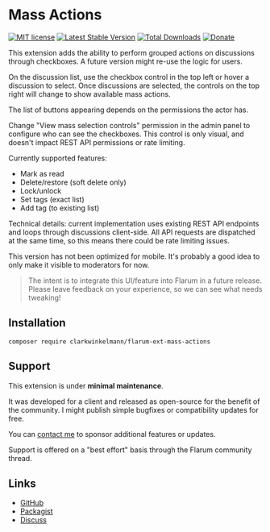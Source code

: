 # Mass Actions

[![MIT license](https://img.shields.io/badge/license-MIT-blue.svg)](https://github.com/clarkwinkelmann/flarum-ext-mass-actions/blob/master/LICENSE.md) [![Latest Stable Version](https://img.shields.io/packagist/v/clarkwinkelmann/flarum-ext-mass-actions.svg)](https://packagist.org/packages/clarkwinkelmann/flarum-ext-mass-actions) [![Total Downloads](https://img.shields.io/packagist/dt/clarkwinkelmann/flarum-ext-mass-actions.svg)](https://packagist.org/packages/clarkwinkelmann/flarum-ext-mass-actions) [![Donate](https://img.shields.io/badge/paypal-donate-yellow.svg)](https://www.paypal.me/clarkwinkelmann)

This extension adds the ability to perform grouped actions on discussions through checkboxes.
A future version might re-use the logic for users.

On the discussion list, use the checkbox control in the top left or hover a discussion to select.
Once discussions are selected, the controls on the top right will change to show available mass actions.

The list of buttons appearing depends on the permissions the actor has.

Change "View mass selection controls" permission in the admin panel to configure who can see the checkboxes.
This control is only visual, and doesn't impact REST API permissions or rate limiting.

Currently supported features:

- Mark as read
- Delete/restore (soft delete only)
- Lock/unlock
- Set tags (exact list)
- Add tag (to existing list)

Technical details: current implementation uses existing REST API endpoints and loops through discussions client-side.
All API requests are dispatched at the same time, so this means there could be rate limiting issues.

This version has not been optimized for mobile.
It's probably a good idea to only make it visible to moderators for now.

> The intent is to integrate this UI/feature into Flarum in a future release. Please leave feedback on your experience, so we can see what needs tweaking!

## Installation

    composer require clarkwinkelmann/flarum-ext-mass-actions

## Support

This extension is under **minimal maintenance**.

It was developed for a client and released as open-source for the benefit of the community.
I might publish simple bugfixes or compatibility updates for free.

You can [contact me](https://clarkwinkelmann.com/flarum) to sponsor additional features or updates.

Support is offered on a "best effort" basis through the Flarum community thread.

## Links

- [GitHub](https://github.com/clarkwinkelmann/flarum-ext-mass-actions)
- [Packagist](https://packagist.org/packages/clarkwinkelmann/flarum-ext-mass-actions)
- [Discuss](https://discuss.flarum.org/d/30122)
